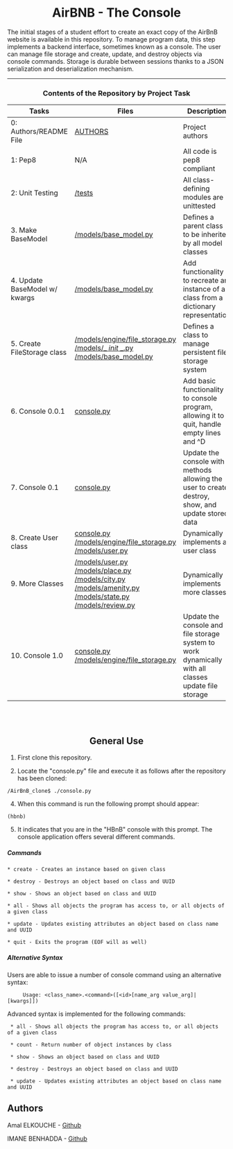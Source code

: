<center> <h1>AirBNB - The Console</h1> </center>

The initial stages of a student effort to create an exact copy of the AirBnB website is available in this repository. To manage program data, this step implements a backend interface, sometimes known as a console. The user can manage file storage and create, update, and destroy objects via console commands. Storage is durable between sessions thanks to a JSON serialization and deserialization mechanism.

---

<center><h3>Contents of the Repository by Project Task</h3> </center>

| Tasks | Files | Description |
| ----- | ----- | ------ |
| 0: Authors/README File | [AUTHORS](https://github.com/Esperanza211/AirBnB_clone_v2/blob/master/AUTHORS) | Project authors |
| 1: Pep8 | N/A | All code is pep8 compliant|
| 2: Unit Testing | [/tests](https://github.com/Esperanza211/AirBnB_clone_v2/tree/master/tests) | All class-defining modules are unittested |
| 3. Make BaseModel | [/models/base_model.py](https://github.com/Esperanza211/AirBnB_clone_v2/blob/master/models/base_model.py) | Defines a parent class to be inherited by all model classes|
| 4. Update BaseModel w/ kwargs | [/models/base_model.py](https://github.com/Esperanza211/AirBnB_clone_v2/blob/master/models/base_model.py) | Add functionality to recreate an instance of a class from a dictionary representation|
| 5. Create FileStorage class | [/models/engine/file_storage.py](https://github.com/Esperanza211/AirBnB_clone_v2/blob/master/models/engine/file_storage.py) [/models/_ _init_ _.py](https://github.com/Esperanza211/AirBnB_clone_v2/blob/master/models/__init__.py) [/models/base_model.py](https://github.com/Esperanza211/AirBnB_clone_v2/blob/master/models/base_model.py) | Defines a class to manage persistent file storage system|
| 6. Console 0.0.1 | [console.py](https://github.com/Esperanza211/AirBnB_clone_v2/blob/master/console.py) | Add basic functionality to console program, allowing it to quit, handle empty lines and ^D |
| 7. Console 0.1 | [console.py](https://github.com/Esperanza211/AirBnB_clone_v2/blob/master/console.py) | Update the console with methods allowing the user to create, destroy, show, and update stored data |
| 8. Create User class | [console.py](https://github.com/Esperanza211/AirBnB_clone_v2/blob/master/console.py) [/models/engine/file_storage.py](https://github.com/Esperanza211/AirBnB_clone_v2/blob/master/models/engine/file_storage.py) [/models/user.py](https://github.com/Esperanza211/AirBnB_clone_v2/blob/master/models/user.py) | Dynamically implements a user class |
| 9. More Classes | [/models/user.py](https://github.com/Esperanza211/AirBnB_clone_v2/blob/master/models/user.py) [/models/place.py](https://github.com/Esperanza211/AirBnB_clone_v2/blob/master/models/place.py) [/models/city.py](https://github.com/Esperanza211/AirBnB_clone_v2/blob/master/models/city.py) [/models/amenity.py](https://github.com/Esperanza211/AirBnB_clone_v2/blob/master/models/amenity.py) [/models/state.py](https://github.com/Esperanza211/AirBnB_clone_v2/blob/master/models/state.py) [/models/review.py](https://github.com/Esperanza211/AirBnB_clone_v2/blob/master/models/review.py) | Dynamically implements more classes |
| 10. Console 1.0 | [console.py](https://github.com/Esperanza211/AirBnB_clone_v2/blob/master/console.py) [/models/engine/file_storage.py](https://github.com/Esperanza211/AirBnB_clone_v2/blob/master/models/engine/file_storage.py) | Update the console and file storage system to work dynamically with all  classes update file storage |
<br>
<br>
<center> <h2>General Use</h2> </center>

1. First clone this repository.

3. Locate the "console.py" file and execute it as follows after the repository has been cloned: 
```
/AirBnB_clone$ ./console.py
```
4. When this command is run the following prompt should appear:
```
(hbnb)
```
5. It indicates that you are in the "HBnB" console with this prompt. The console application offers several different commands.

##### Commands
    * create - Creates an instance based on given class

    * destroy - Destroys an object based on class and UUID

    * show - Shows an object based on class and UUID

    * all - Shows all objects the program has access to, or all objects of a given class

    * update - Updates existing attributes an object based on class name and UUID

    * quit - Exits the program (EOF will as well)

##### Alternative Syntax
 Users are able to issue a number of console command using an alternative syntax:
 
         Usage: <class_name>.<command>([<id>[name_arg value_arg]|[kwargs]])
  Advanced syntax is implemented for the following commands:
  
     * all - Shows all objects the program has access to, or all objects of a given class
 
     * count - Return number of object instances by class
  
     * show - Shows an object based on class and UUID
  
     * destroy - Destroys an object based on class and UUID
 
     * update - Updates existing attributes an object based on class name and UUID

## Authors
 Amal ELKOUCHE - [Github](https://github.com/Esperanza211)
 
 IMANE BENHADDA - [Github](https://github.com/imanebenhadda)

<br>
<br>
